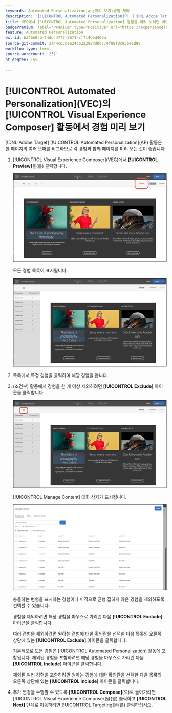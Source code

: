```yaml
---
keywords: Automated Personalization;ap;미리 보기;경험 제외
description: '[!UICONTROL Automated Personalization]의  [!DNL Adobe Target] (AP) 활동에서 [!UICONTROL Visual Experience Composer]​(VEC)을(를) 사용하여 각 경험을 미리 보는 방법에 대해 알아봅니다.'
title: VEC에서 [!UICONTROL Automated Personalization] 경험을 미리 보려면 어떻게 해야 합니까?
badgePremium: label="Premium" type="Positive" url="https://experienceleague.adobe.com/docs/target/using/introduction/intro.html?lang=ko#premium newtab=true" tooltip="Target Premium에 포함된 내용을 확인합니다."
feature: Automated Personalization
exl-id: b346e9cb-f4db-4777-8671-cf714bed465a
source-git-commit: 3a44c05bea24c622292dd0b774f88f0c93be1d88
workflow-type: tm+mt
source-wordcount: '237'
ht-degree: 15%

---
```


# [!UICONTROL Automated Personalization]&#x200B;(VEC)의 [!UICONTROL Visual Experience Composer] 활동에서 경험 미리 보기

[!DNL Adobe Target] [!UICONTROL Automated Personalization]&#x200B;(AP) 활동은 한 페이지의 여러 오퍼를 비교하므로 각 경험과 함께 페이지를 미리 보는 것이 좋습니다.

1. [!UICONTROL Visual Experience Composer]&#x200B;(VEC)에서 **[!UICONTROL Preview]**&#x200B;을(를) 클릭합니다.

   ![미리 보기 아이콘](/help/main/c-activities/t-automated-personalization/assets/preview.png)

   모든 경험 목록이 표시됩니다.

   ![미리 보기 환경](/help/main/c-activities/t-automated-personalization/assets/ap_preview-new.png)

1. 목록에서 특정 경험을 클릭하여 해당 경험을 봅니다.

1. (조건부) 활동에서 경험을 한 개 이상 제외하려면 **[!UICONTROL Exclude]** 아이콘을 클릭합니다.

   ![제외 아이콘](/help/main/c-activities/t-automated-personalization/assets/ap_exclude-new.png)

   [!UICONTROL Manage Content] 대화 상자가 표시됩니다.

   ![콘텐츠 관리 대화 상자](/help/main/c-activities/t-automated-personalization/assets/preview-exclude.png)

   충돌하는 변형을 표시하는 경험이나 미적으로 균형 잡히지 않은 경험을 제외하도록 선택할 수 있습니다.

   경험을 제외하려면 해당 경험을 마우스로 가리킨 다음 **[!UICONTROL Exclude]** 아이콘을 클릭합니다.

   여러 경험을 제외하려면 원하는 경험에 대한 확인란을 선택한 다음 목록의 오른쪽 상단에 있는 **[!UICONTROL Exclude]** 아이콘을 클릭합니다.

   기본적으로 모든 경험은 [!UICONTROL Automated Personalization] 활동에 포함됩니다. 제외된 경험을 포함하려면 해당 경험을 마우스로 가리킨 다음 **[!UICONTROL Include]** 아이콘을 클릭합니다.

   제외된 여러 경험을 포함하려면 원하는 경험에 대한 확인란을 선택한 다음 목록의 오른쪽 상단에 있는 **[!UICONTROL Include]** 아이콘을 클릭합니다.

1. 추가 변경을 수행할 수 있도록 **[!UICONTROL Compose]**(으)로 돌아가려면 [!UICONTROL Visual Experience Composer]을(를) 클릭하고 **[!UICONTROL Next]** 단계로 이동하려면 [!UICONTROL Targeting]을(를) 클릭하십시오.
